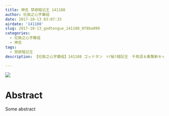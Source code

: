 ```yaml
---
title: 神舌 禁欲暗记王 141108
author: 伦敦之心字幕组
date: 2017-10-13 03:07:33
airdate: '141108'
slug: 2017-10-13_godtongue_141108_0f8ba099
categories:
  - 伦敦之心字幕组
  - 神舌
tags:
  - 禁欲暗记王
description: 【伦敦之心字幕组】141108 ゴッドタン　▽(秘)暗記王　千鳥涙＆衝撃新キャラ

---
```

![](/img/gakki.jpg)
# Abstract
Some abstract
